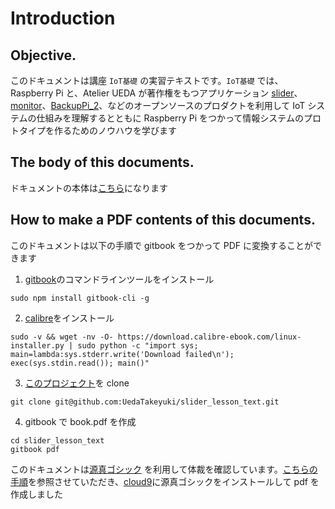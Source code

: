# Introduction

## Objective.
このドキュメントは講座 `IoT基礎` の実習テキストです。`IoT基礎` では、Raspberry Pi と、Atelier UEDA が著作権をもつアプリケーション [slider](https://github.com/UedaTakeyuki/slider)、[monitor](https://github.com/UedaTakeyuki/monitor)、[BackupPi_2](https://github.com/UedaTakeyuki/BackupPi_2)、などのオープンソースのプロダクトを利用して IoT システムの仕組みを理解するとともに Raspberry Pi をつかって情報システムのプロトタイプを作るためのノウハウを学びます  


## The body of this documents.
ドキュメントの本体は[こちら](SUMMARY.md)になります  

## How to make a PDF contents of this documents.

このドキュメントは以下の手順で gitbook をつかって PDF に変換することができます  

1. [gitbook](https://www.gitbook.com)のコマンドラインツールをインストール
```
sudo npm install gitbook-cli -g
```

2. [calibre](http://calibre-ebook.com/download_linux)をインストール
```
sudo -v && wget -nv -O- https://download.calibre-ebook.com/linux-installer.py | sudo python -c "import sys; main=lambda:sys.stderr.write('Download failed\n'); exec(sys.stdin.read()); main()"
```

3. [このプロジェクト](https://github.com/UedaTakeyuki/slider_lesson_text)を clone
```
git clone git@github.com:UedaTakeyuki/slider_lesson_text.git
```

4. gitbook で book.pdf を作成
```
cd slider_lesson_text
gitbook pdf
```

このドキュメントは[源真ゴシック](http://jikasei.me/font/genshin/) を利用して体裁を確認しています。[こちらの手順](http://backport.net/blog/2016/09/06/pdf_embedded_japanese_font/)を参照させていただき、[cloud9](https://c9.io)に源真ゴシックをインストールして pdf を作成しました
